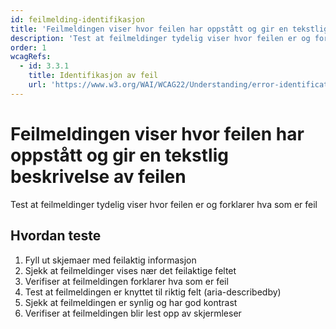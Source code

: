 ```yaml
---
id: feilmelding-identifikasjon
title: 'Feilmeldingen viser hvor feilen har oppstått og gir en tekstlig beskrivelse av feilen'
description: 'Test at feilmeldinger tydelig viser hvor feilen er og forklarer hva som er feil'
order: 1
wcagRefs:
  - id: 3.3.1
    title: Identifikasjon av feil
    url: 'https://www.w3.org/WAI/WCAG22/Understanding/error-identification'
---
```


# Feilmeldingen viser hvor feilen har oppstått og gir en tekstlig beskrivelse av feilen

Test at feilmeldinger tydelig viser hvor feilen er og forklarer hva som er feil

## Hvordan teste

1. Fyll ut skjemaer med feilaktig informasjon
2. Sjekk at feilmeldinger vises nær det feilaktige feltet
3. Verifiser at feilmeldingen forklarer hva som er feil
4. Test at feilmeldingen er knyttet til riktig felt (aria-describedby)
5. Sjekk at feilmeldingen er synlig og har god kontrast
6. Verifiser at feilmeldingen blir lest opp av skjermleser

